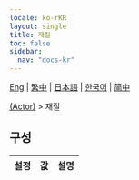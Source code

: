 ```yaml
---
locale: ko-rKR
layout: single
title: 재질
toc: false
sidebar:
  nav: "docs-kr"
---
```

[Eng](/dancexr/menu/2025.5/actor/materials) | [繁中](/tw/dancexr/menu/2025.5/actor/materials) | [日本語](/jp/dancexr/menu/2025.5/actor/materials) | [한국어](/kr/dancexr/menu/2025.5/actor/materials) | [简中](/zh/dancexr/menu/2025.5/actor/materials)

[(Actor)](../menu#(Actor)) > 재질

## 구성

| 설정 | 값 | 설명 |
| :--- | --- | :--- |
